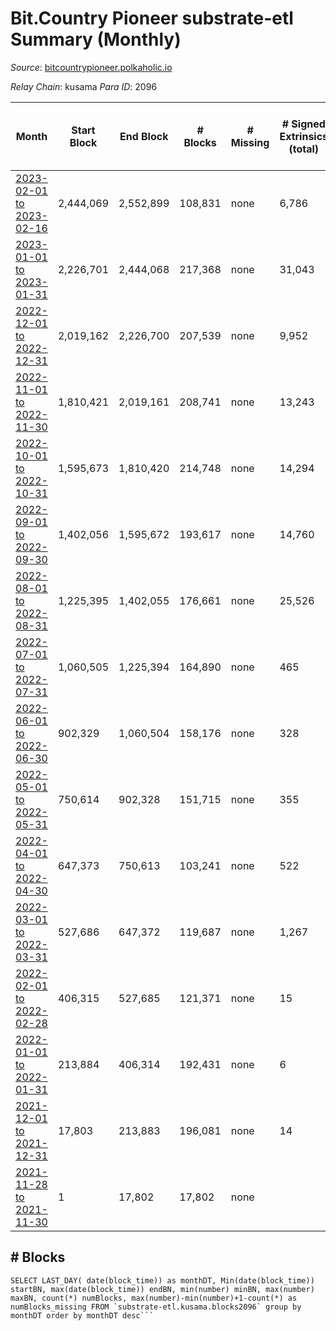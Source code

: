 # Bit.Country Pioneer substrate-etl Summary (Monthly)

_Source_: [bitcountrypioneer.polkaholic.io](https://bitcountrypioneer.polkaholic.io)

*Relay Chain*: kusama
*Para ID*: 2096



| Month | Start Block | End Block | # Blocks | # Missing | # Signed Extrinsics (total) | # Active Accounts (avg) | # Addresses with Balances (max) | Issues |
| ----- | ----------- | --------- | -------- | --------- | --------------------------- | ----------------------- | ------------------------------- | ------ |
| [2023-02-01 to 2023-02-16](/kusama/2096-bitcountrypioneer/2023-02-28.md) | 2,444,069 | 2,552,899 | 108,831 | none  | 6,786 | 152 | 24,856 | - | 
| [2023-01-01 to 2023-01-31](/kusama/2096-bitcountrypioneer/2023-01-31.md) | 2,226,701 | 2,444,068 | 217,368 | none  | 31,043 | 322 | 24,704 | - | 
| [2022-12-01 to 2022-12-31](/kusama/2096-bitcountrypioneer/2022-12-31.md) | 2,019,162 | 2,226,700 | 207,539 | none  | 9,952 | 128 | 24,181 | - | 
| [2022-11-01 to 2022-11-30](/kusama/2096-bitcountrypioneer/2022-11-30.md) | 1,810,421 | 2,019,161 | 208,741 | none  | 13,243 | 214 | 23,665 | - | 
| [2022-10-01 to 2022-10-31](/kusama/2096-bitcountrypioneer/2022-10-31.md) | 1,595,673 | 1,810,420 | 214,748 | none  | 14,294 | 193 | 23,314 | - | 
| [2022-09-01 to 2022-09-30](/kusama/2096-bitcountrypioneer/2022-09-30.md) | 1,402,056 | 1,595,672 | 193,617 | none  | 14,760 | 224 | 22,690 | - | 
| [2022-08-01 to 2022-08-31](/kusama/2096-bitcountrypioneer/2022-08-31.md) | 1,225,395 | 1,402,055 | 176,661 | none  | 25,526 | 519 | 21,759 | - | 
| [2022-07-01 to 2022-07-31](/kusama/2096-bitcountrypioneer/2022-07-31.md) | 1,060,505 | 1,225,394 | 164,890 | none  | 465 | 12 | 16,851 | - | 
| [2022-06-01 to 2022-06-30](/kusama/2096-bitcountrypioneer/2022-06-30.md) | 902,329 | 1,060,504 | 158,176 | none  | 328 | 7 | 16,597 | - | 
| [2022-05-01 to 2022-05-31](/kusama/2096-bitcountrypioneer/2022-05-31.md) | 750,614 | 902,328 | 151,715 | none  | 355 | 9 | 16,447 | - | 
| [2022-04-01 to 2022-04-30](/kusama/2096-bitcountrypioneer/2022-04-30.md) | 647,373 | 750,613 | 103,241 | none  | 522 | 12 | 16,146 | - | 
| [2022-03-01 to 2022-03-31](/kusama/2096-bitcountrypioneer/2022-03-31.md) | 527,686 | 647,372 | 119,687 | none  | 1,267 | 20 | 15,096 | - | 
| [2022-02-01 to 2022-02-28](/kusama/2096-bitcountrypioneer/2022-02-28.md) | 406,315 | 527,685 | 121,371 | none  | 15 |  | 8 | - | 
| [2022-01-01 to 2022-01-31](/kusama/2096-bitcountrypioneer/2022-01-31.md) | 213,884 | 406,314 | 192,431 | none  | 6 |  | 6 | - | 
| [2021-12-01 to 2021-12-31](/kusama/2096-bitcountrypioneer/2021-12-31.md) | 17,803 | 213,883 | 196,081 | none  | 14 |  | 5 | - | 
| [2021-11-28 to 2021-11-30](/kusama/2096-bitcountrypioneer/2021-11-30.md) | 1 | 17,802 | 17,802 | none  |  |  | 4 | - | 

## # Blocks
```
SELECT LAST_DAY( date(block_time)) as monthDT, Min(date(block_time)) startBN, max(date(block_time)) endBN, min(number) minBN, max(number) maxBN, count(*) numBlocks, max(number)-min(number)+1-count(*) as numBlocks_missing FROM `substrate-etl.kusama.blocks2096` group by monthDT order by monthDT desc```

